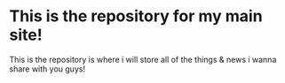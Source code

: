 # This is the repository for my main site!
 This is the repository is where i will store all of the things & news i wanna share with you guys!
